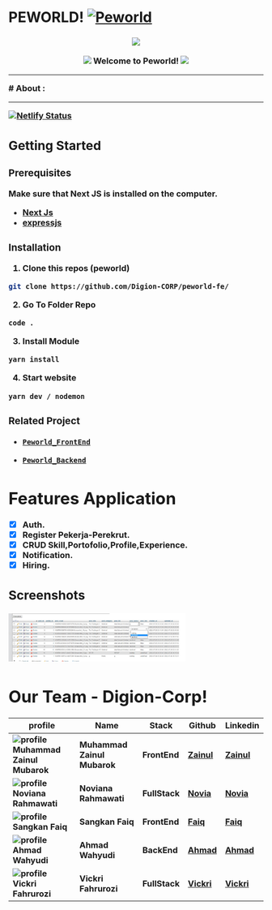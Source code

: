 # PEWORLD!  [![Peworld](https://awesome.re/badge-flat2.svg)](https://)
<h3 align="center">

![](https://capsule-render.vercel.app/api?type=waving&color=gradient&height=100&section=header)

<img src="https://camo.githubusercontent.com/5bbf8ca61ef5f92684489ace45ad6f45984fff87a621040c62b1fe31e3005ff9/687474703a2f2f692e696d6775722e636f6d2f436a34724d72532e676966" width="30">
  Welcome to Peworld!
  <img src="https://media.giphy.com/media/hvRJCLFzcasrR4ia7z/giphy.gif" width="28">
  
---
<div align="start">
# About :
  
---

  [![Netlify Status](https://api.netlify.com/api/v1/badges/29e58c63-9c4b-45a9-af9e-e827896feb5d/deploy-status)]()
## Getting Started

  

### Prerequisites

 Make sure that Next JS is installed on the computer.

* [Next Js](https://nodejs.org/)
* [expressjs](https://expressjs.com/en/starter/installing.html)

  

### Installation

  

1. Clone this repos (peworld)

```sh
git clone https://github.com/Digion-CORP/peworld-fe/
```

2. Go To Folder Repo

```sh
code .
```

3. Install Module

```sh
yarn install
```
  
4. Start website

```sh
yarn dev / nodemon
```

  

### Related Project

* [`Peworld_FrontEnd`](https://github.com/Digion-CORP/peworld-be/)

* [`Peworld_Backend`](https://github.com/Digion-CORP/peworld-be/)

  
# Features Application
- [x] Auth.
- [x] Register Pekerja-Perekrut.
- [x] CRUD Skill,Portofolio,Profile,Experience.
- [x] Notification.
- [x] Hiring.
## Screenshots

  
<div  align="start">
<img  width="350"  src="https://github.com/teach-me-project/DailyNews_BE/blob/main/WhatsApp%20Image%202022-07-26%20at%2010.45.26.jpeg">


# Our Team - Digion-Corp!
 | profile | Name | Stack | Github | Linkedin |
 | ------- | ---- | ------ | ------ | -------- |
 | ![profile Muhammad Zainul Mubarok][img-Zainul] |  Muhammad Zainul Mubarok | FrontEnd | [Zainul](https://github.com/zainulmbrk)|[Zainul](https://www.linkedin.com/in/zainulmbrk/) 
 | ![profile Noviana Rahmawati][img-Novia] | Noviana Rahmawati| FullStack| [Novia](https://github.com/Novianaa)|[Novia](https://www.linkedin.com/in/noviana-rahmawati08/) 
 | ![profile Sangkan Faiq][img-Faiq] | Sangkan Faiq | FrontEnd | [Faiq](hhttps://github.com/sangkanfaiq)|[Faiq](hhttps://www.linkedin.com/in/sangkanfaiq/) 
 | ![profile Ahmad Wahyudi][img-Ahmad] | Ahmad Wahyudi | BackEnd | [Ahmad](https://github.com/ahmadvvahyudi)|[Ahmad](https://www.linkedin.com/in/ah-wahyudi/)
 | ![profile Vickri Fahrurozi][img-Vickri] | Vickri Fahrurozi | FullStack | [Vickri](https://github.com/VickriFahrurozi)|[Vickri](https://www.linkedin.com/in/vickri-fahrurozi) 

[img-Zainul]: https://avatars.githubusercontent.com/u/105698027?v=4
[img-Novia]: https://avatars.githubusercontent.com/u/86045160?v=4
[img-Faiq]: https://avatars.githubusercontent.com/u/71695828?v=4
[img-Ahmad]: https://avatars.githubusercontent.com/u/108715816?v=4
[img-Vickri]: https://avatars.githubusercontent.com/u/40363306?v=4
